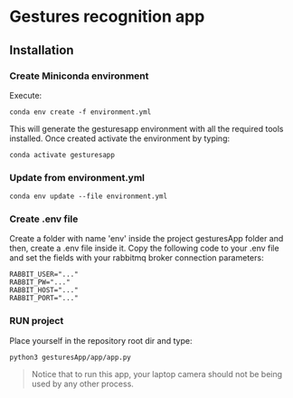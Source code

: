 # Gestures recognition app

## Installation

### Create Miniconda environment

Execute:

	conda env create -f environment.yml
	
This will generate the gesturesapp environment with all the required tools installed.
Once created activate the environment by typing:

	conda activate gesturesapp
	
### Update from environment.yml
    
    conda env update --file environment.yml

### Create .env file
Create a folder with name 'env' inside the project gesturesApp folder and then, create a .env file inside it.
Copy the following code to your .env file and set the fields with your rabbitmq broker connection parameters: 

    RABBIT_USER="..."
    RABBIT_PW="..."
    RABBIT_HOST="..."
    RABBIT_PORT="..."


### RUN project
Place yourself in the repository root dir and type: 

    python3 gesturesApp/app/app.py

> Notice that to run this app, your laptop camera should not be being used by any other process. 